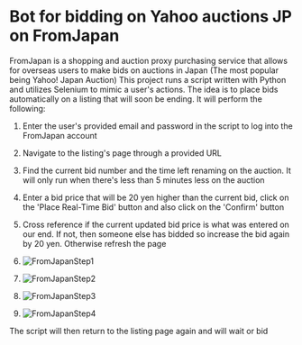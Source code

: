 # Bot for bidding on Yahoo auctions JP on FromJapan

FromJapan is a shopping and auction proxy purchasing service that allows for overseas users to make bids on auctions in Japan (The most popular being Yahoo! Japan Auction)
This project runs a script written with Python and utilizes Selenium to mimic a user's actions. The idea is to place bids automatically on a listing that will soon be ending. It will perform the following:
1. Enter the user's provided email and password in the script to log into the FromJapan account
2. Navigate to the listing's page through a provided URL
3. Find the current bid number and the time left renaming on the auction. It will only run when there's less than 5 minutes less on the auction
4. Enter a bid price that will be 20 yen higher than the current bid, click on the 'Place Real-Time Bid' button and also click on the 'Confirm' button
5. Cross reference if the current updated bid price is what was entered on our end. If not, then someone else has bidded so increase the bid again by 20 yen. Otherwise refresh the page

1. ![FromJapanStep1](https://github.com/CamyKam/Python_Auction_Bot/assets/60831407/ee9ad1ea-6fa8-4a07-b8d9-847f5b032d15)
2. ![FromJapanStep2](https://github.com/CamyKam/Python_Auction_Bot/assets/60831407/b0843288-15fc-40a4-ac8f-7f8d8b253c3a)
3. ![FromJapanStep3](https://github.com/CamyKam/Python_Auction_Bot/assets/60831407/62f224c8-97ce-4939-88d2-55c2dbe9e69d)
4. ![FromJapanStep4](https://github.com/CamyKam/Python_Auction_Bot/assets/60831407/9d702283-648f-44e9-bdbe-29026521e713)

The script will then return to the listing page again and will wait or bid
